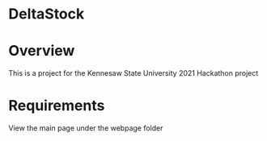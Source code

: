 # DeltaStock
# Overview
This is a project for the Kennesaw State University 2021 Hackathon project
# Requirements
View the main page under the webpage folder
